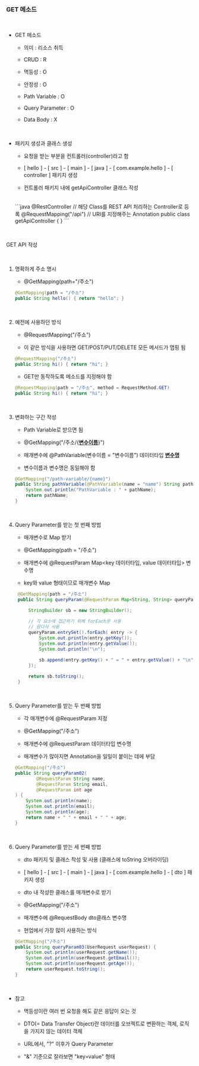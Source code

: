 <h3>GET 메소드</h3>

<br>

* GET 메소드
    
    * 의미 : 리소스 취득

    * CRUD : R

    * 멱등성 : O
    
    * 안정성 : O
    
    * Path Variable : O

    * Query Parameter : O 

    * Data Body : X

<br>

* 패키지 생성과 클래스 생성
  
  * 요청을 받는 부분을 컨트롤러(controller)라고 함
  
  * [ hello ] - [ src ] - [ main ] - [ java ] - [ com.example.hello ] - [ controller ] 패키지 생성

  * 컨트롤러 패키지 내에 getApiController 클래스 작성
  <br>
    ```java
    @RestController //  해당 Class를 REST API 처리하는 Controller로 등록
    @RequestMapping("/api") // URI를 지정해주는 Annotation
    public class getApiController {  }
    ```
    
<br>

GET API 작성

<br>

1. 명확하게 주소 명시

   * @GetMapping(path="/주소") 

    ```java
    @GetMapping(path = "/주소") 
    public String hello() { return "hello"; }
    ```

<br>

2. 예전에 사용하던 방식

    * @RequestMapping("/주소")

    * 이 같은 방식을 사용하면 GET/POST/PUT/DELETE 모든 메서드가 맵핑 됨

    ```java
    @RequestMapping("/주소")
    public String hi() { return "hi"; }
    ```
    
    * GET만 동작하도록 메소드를 지정해야 함
   
    ```java
    @RequestMapping(path = "/주소", method = RequestMethod.GET)
    public String hi() { return "hi"; }
    ```
   
<br>

3. 변화하는 구간 작성

    * Path Variable로 받으면 됨
   
    * @GetMapping("/주소/{<u><b>변수이름</b></u>}")

    * 매개변수에 @PathVariable(변수이름 = "변수이름") 데이터타입 <u><b>변수명</b></u>
   
    * 변수이름과 변수명은 동일해야 함
   
    ```java
    @GetMapping("/path-variable/{name}")
    public String pathVariable(@PathVariable(name = "name") String pathName, String name) {
        System.out.println("PathVariable : " + pathName);
        return pathName;
    }
    ```
   
<br>

4. Query Parameter를 받는 첫 번째 방법

   * 매개변수로 Map 받기

   * @GetMapping(path = "/주소")

   * 매개변수에 @RequestParam Map<key 데이터타입, value 데이터타입> 변수명

   * key와 value 형태이므로 매개변수 Map

   ```java
    @GetMapping(path = "/주소")
    public String queryParam(@RequestParam Map<String, String> queryParam) {

        StringBuilder sb = new StringBuilder();
        
        // 각 요소에 접근하기 위해 forEach문 사용
        // 람다식 사용
        queryParam.entrySet().forEach( entry -> {
            System.out.println(entry.getKey());
            System.out.println(entry.getValue());
            System.out.println("\n");

            sb.append(entry.getKey() + " = " + entry.getValue() + "\n");
        });
        
        return sb.toString();
    }
    ```

<br>

5. Query Parameter를 받는 두 번째 방법

   * 각 매개변수에 @RequestParam 지정

   * @GetMapping("/주소")

   * 매개변수에 @RequestParam 데이터타입 변수명

   * 매개변수가 많아지면 Annotation을 일일이 붙이는 데에 부담

    ```java
    @GetMapping("/주소")
    public String queryParam02(
            @RequestParam String name,
            @RequestParam String email,
            @RequestParam int age
    ) {
        System.out.println(name);
        System.out.println(email);
        System.out.println(age);
        return name + " " + email + " " + age;
    }
    ```

<br>

6. Query Parameter를 받는 세 번째 방법

   * dto 패키지 및 클래스 작성 및 사용 (클래스에 toString 오버라이딩)

   * [ hello ] - [ src ] - [ main ] - [ java ] - [ com.example.hello ] - [ dto ] 패키지 생성

   * dto 내 작성한 클래스를 매개변수로 받기

   * @GetMapping("/주소")
   
   * 매개변수에 @RequestBody dto클래스 변수명

   * 현업에서 가장 많이 사용하는 방식

    ```java
    @GetMapping("/주소")
    public String queryParam03(UserRequest userRequest) {
        System.out.println(userRequest.getName());
        System.out.println(userRequest.getEmail());
        System.out.println(userRequest.getAge());
        return userRequest.toString();
    }
    ```

<br>

* 참고

    * 멱등성이란 여러 번 요청을 해도 같은 응답이 오는 것

    * DTO(= Data Transfer Object)란 데이터를 오브젝트로 변환하는 객체, 로직을 가지지 않는 데이터 객체

    * URL에서, "?" 이후가 Query Parameter
  
    * "&" 기준으로 잘라보면 "key=value" 형태